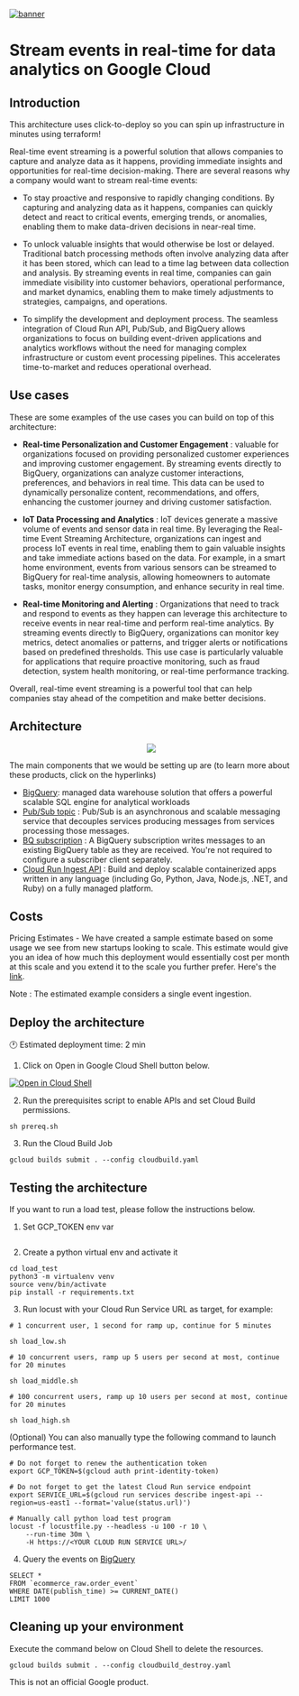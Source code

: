 [![banner](../banner.png)](https://cloud.google.com/?utm_source=github&utm_medium=referral&utm_campaign=GCP&utm_content=packages_repository_banner)

# Stream events in real-time for data analytics on Google Cloud

## Introduction

This architecture uses click-to-deploy so you can spin up infrastructure in minutes using terraform!

Real-time event streaming is a powerful solution that allows companies to capture and analyze data as it happens, providing immediate insights and opportunities for real-time decision-making. There are several reasons why a company would want to stream real-time events:

* To stay proactive and responsive to rapidly changing conditions. By capturing and analyzing data as it happens, companies can quickly detect and react to critical events, emerging trends, or anomalies, enabling them to make data-driven decisions in near-real time.

* To unlock valuable insights that would otherwise be lost or delayed. Traditional batch processing methods often involve analyzing data after it has been stored, which can lead to a time lag between data collection and analysis. By streaming events in real time, companies can gain immediate visibility into customer behaviors, operational performance, and market dynamics, enabling them to make timely adjustments to strategies, campaigns, and operations.

* To simplify the development and deployment process. The seamless integration of Cloud Run API, Pub/Sub, and BigQuery allows organizations to focus on building event-driven applications and analytics workflows without the need for managing complex infrastructure or custom event processing pipelines. This accelerates time-to-market and reduces operational overhead.

## Use cases

These are some examples of the use cases you can build on top of this architecture:

* __Real-time Personalization and Customer Engagement__ : valuable for organizations focused on providing personalized customer experiences and improving customer engagement. By streaming events directly to BigQuery, organizations can analyze customer interactions, preferences, and behaviors in real time. This data can be used to dynamically personalize content, recommendations, and offers, enhancing the customer journey and driving customer satisfaction.

* __IoT Data Processing and Analytics__ : IoT devices generate a massive volume of events and sensor data in real time. By leveraging the Real-time Event Streaming Architecture, organizations can ingest and process IoT events in real time, enabling them to gain valuable insights and take immediate actions based on the data. For example, in a smart home environment, events from various sensors can be streamed to BigQuery for real-time analysis, allowing homeowners to automate tasks, monitor energy consumption, and enhance security in real time.

* __Real-time Monitoring and Alerting__ : Organizations that need to track and respond to events as they happen can leverage this architecture to receive events in near real-time and perform real-time analytics. By streaming events directly to BigQuery, organizations can monitor key metrics, detect anomalies or patterns, and trigger alerts or notifications based on predefined thresholds. This use case is particularly valuable for applications that require proactive monitoring, such as fraud detection, system health monitoring, or real-time performance tracking.

Overall, real-time event streaming is a powerful tool that can help companies stay ahead of the competition and make better decisions.

## Architecture
<p align="center"><img src="architecture.png"></p>

The main components that we would be setting up are (to learn more about these products, click on the hyperlinks)

* [BigQuery](https://cloud.google.com/bigquery): managed data warehouse solution that offers a powerful scalable SQL engine for analytical workloads
* [Pub/Sub topic](https://cloud.google.com/pubsub/docs/overview) : Pub/Sub is an asynchronous and scalable messaging service that decouples services producing messages from services processing those messages.
* [BQ subscription](https://cloud.google.com/pubsub/docs/bigquery) : A BigQuery subscription writes messages to an existing BigQuery table as they are received. You're not required to configure a subscriber client separately.
* [Cloud Run Ingest API](https://cloud.google.com/run) : Build and deploy scalable containerized apps written in any language (including Go, Python, Java, Node.js, .NET, and Ruby) on a fully managed platform. 

## Costs

Pricing Estimates - We have created a sample estimate based on some usage we see from new startups looking to scale. This estimate would give you an idea of how much this deployment would essentially cost per month at this scale and you extend it to the scale you further prefer. Here's the [link](https://cloud.google.com/products/calculator/estimate-preview/715da788-98ca-42e8-80ed-a36208cf8bb9?hl=en).

Note : The estimated example considers a single event ingestion.

## Deploy the architecture

:clock1: Estimated deployment time: 2 min

1. Click on Open in Google Cloud Shell button below.

<a href="https://ssh.cloud.google.com/cloudshell/editor?shellonly=true&cloudshell_git_repo=https://github.com/GoogleCloudPlatform/click-to-deploy-solutions&cloudshell_workspace=streaming-data-to-analytics&cloudshell_open_in_editor=terraform/terraform.tfvars" target="_new">
    <img alt="Open in Cloud Shell" src="https://gstatic.com/cloudssh/images/open-btn.svg">
</a>

2. Run the prerequisites script to enable APIs and set Cloud Build permissions.
```
sh prereq.sh
```

3. Run the Cloud Build Job
```
gcloud builds submit . --config cloudbuild.yaml
```

## Testing the architecture
If you want to run a load test, please follow the instructions below.

1. Set GCP_TOKEN env var
```
```

2. Create a python virtual env and activate it
```
cd load_test
python3 -m virtualenv venv
source venv/bin/activate
pip install -r requirements.txt
```

3. Run locust with your Cloud Run Service URL as target, for example:
```
# 1 concurrent user, 1 second for ramp up, continue for 5 minutes

sh load_low.sh
```

```
# 10 concurrent users, ramp up 5 users per second at most, continue for 20 minutes

sh load_middle.sh 
```

```
# 100 concurrent users, ramp up 10 users per second at most, continue for 20 minutes

sh load_high.sh
```

(Optional) You can also manually type the following command to launch performance test.
```
# Do not forget to renew the authentication token
export GCP_TOKEN=$(gcloud auth print-identity-token)

# Do not forget to get the latest Cloud Run service endpoint
export SERVICE_URL=$(gcloud run services describe ingest-api --region=us-east1 --format='value(status.url)')

# Manually call python load test program
locust -f locustfile.py --headless -u 100 -r 10 \
    --run-time 30m \
    -H https://<YOUR CLOUD RUN SERVICE URL>/
```

4. Query the events on [BigQuery](https://console.cloud.google.com/bigquery)
```
SELECT *
FROM `ecommerce_raw.order_event`
WHERE DATE(publish_time) >= CURRENT_DATE()
LIMIT 1000
```


## Cleaning up your environment
Execute the command below on Cloud Shell to delete the resources.
```
gcloud builds submit . --config cloudbuild_destroy.yaml
```

This is not an official Google product.
